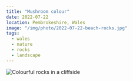 ```yaml
---
title: "Mushroom colour"
date: 2022-07-22
location: Pembrokeshire, Wales
image: "/img/photo/2022-07-22-beach-rocks.jpg"
tags:
  - wales
  - nature
  - rocks
  - landscape
---
```


![Colourful rocks in a cliffside](/img/photo/2022-07-22-beach-rocks.jpg)
